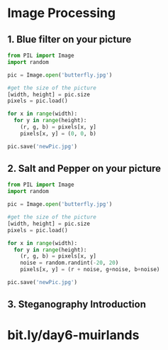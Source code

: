 # Image Processing

## 1. Blue filter on your picture
```python
from PIL import Image
import random

pic = Image.open('butterfly.jpg')

#get the size of the picture
[width, height] = pic.size
pixels = pic.load()

for x in range(width):
  for y in range(height):
    (r, g, b) = pixels[x, y]
    pixels[x, y] = (0, 0, b)

pic.save('newPic.jpg')
```

## 2. Salt and Pepper on your picture
```python
from PIL import Image
import random

pic = Image.open('butterfly.jpg')

#get the size of the picture
[width, height] = pic.size
pixels = pic.load()

for x in range(width):
  for y in range(height):
    (r, g, b) = pixels[x, y]
    noise = random.randint(-20, 20)
    pixels[x, y] = (r + noise, g+noise, b+noise)

pic.save('newPic.jpg')
```

## 3. Steganography Introduction

# bit.ly/day6-muirlands